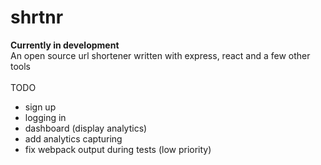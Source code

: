 # shrtnr<br>
**Currently in development**<br>
An open source url shortener written with express, react and a few other tools<br><br>
TODO<br>
* sign up
* logging in
* dashboard (display analytics)
* add analytics capturing
* fix webpack output during tests (low priority)
